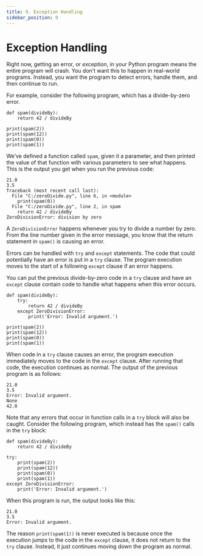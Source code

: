 ```yaml
---
title: 9. Exception Handling
sidebar_position: 9
---
```


# Exception Handling

Right now, getting an error, or *exception*, in your Python program means the entire program will crash. You don’t want this to happen in real-world programs. Instead, you want the program to detect errors, handle them, and then continue to run.

For example, consider the following program, which has a divide-by-zero error.

```
def spam(divideBy):
    return 42 / divideBy

print(spam(2))
print(spam(12))
print(spam(0))
print(spam(1))
```


We’ve defined a function called `spam`, given it a parameter, and then printed the value of that function with various parameters to see what happens. This is the output you get when you run the previous code:

```
21.0
3.5
Traceback (most recent call last):
  File "C:/zeroDivide.py", line 6, in <module>
    print(spam(0))
  File "C:/zeroDivide.py", line 2, in spam
    return 42 / divideBy
ZeroDivisionError: division by zero
```

A `ZeroDivisionError` happens whenever you try to divide a number by zero. From the line number given in the error message, you know that the return statement in `spam()` is causing an error.

Errors can be handled with `try` and `except` statements. The code that could potentially have an error is put in a `try` clause. The program execution moves to the start of a following `except` clause if an error happens.

You can put the previous divide-by-zero code in a `try` clause and have an `except` clause contain code to handle what happens when this error occurs.

```
def spam(divideBy):
    try:
        return 42 / divideBy
    except ZeroDivisionError:
        print('Error: Invalid argument.')

print(spam(2))
print(spam(12))
print(spam(0))
print(spam(1))
```

When code in a `try` clause causes an error, the program execution immediately moves to the code in the `except` clause. After running that code, the execution continues as normal. The output of the previous program is as follows:

```
21.0
3.5
Error: Invalid argument.
None
42.0
```

Note that any errors that occur in function calls in a `try` block will also be caught. Consider the following program, which instead has the `spam()` calls in the `try` block:

```
def spam(divideBy):
    return 42 / divideBy

try:
    print(spam(2))
    print(spam(12))
    print(spam(0))
    print(spam(1))
except ZeroDivisionError:
    print('Error: Invalid argument.')
```

When this program is run, the output looks like this:

```
21.0
3.5
Error: Invalid argument.
```

The reason `print(spam(1))` is never executed is because once the execution jumps to the code in the `except` clause, it does not return to the `try` clause. Instead, it just continues moving down the program as normal.